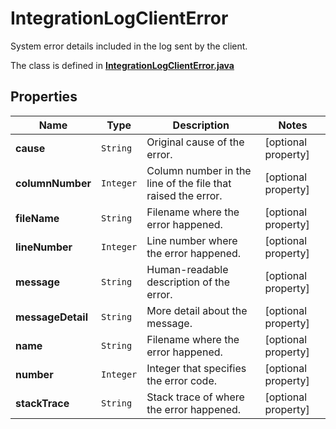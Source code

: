

# IntegrationLogClientError

System error details included in the log sent by the client.

The class is defined in **[IntegrationLogClientError.java](../../src/main/java/org/openapitools/model/IntegrationLogClientError.java)**

## Properties

Name | Type | Description | Notes
------------ | ------------- | ------------- | -------------
**cause** | `String` | Original cause of the error. |  [optional property]
**columnNumber** | `Integer` | Column number in the line of the file that raised the error. |  [optional property]
**fileName** | `String` | Filename where the error happened. |  [optional property]
**lineNumber** | `Integer` | Line number where the error happened. |  [optional property]
**message** | `String` | Human-readable description of the error. |  [optional property]
**messageDetail** | `String` | More detail about the message. |  [optional property]
**name** | `String` | Filename where the error happened. |  [optional property]
**number** | `Integer` | Integer that specifies the error code. |  [optional property]
**stackTrace** | `String` | Stack trace of where the error happened. |  [optional property]











